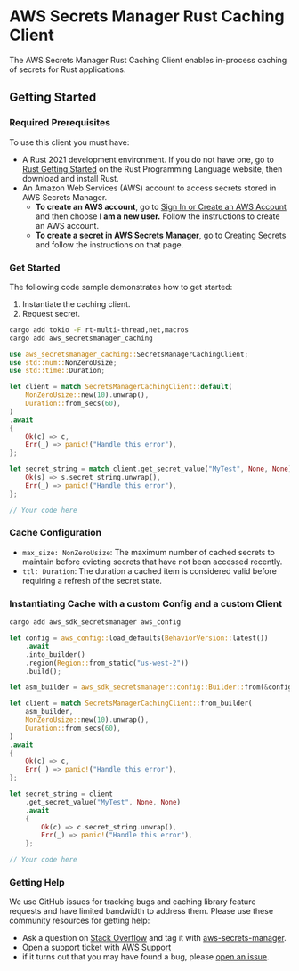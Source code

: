 # AWS Secrets Manager Rust Caching Client

The AWS Secrets Manager Rust Caching Client enables in-process caching of secrets for Rust applications.

## Getting Started

### Required Prerequisites

To use this client you must have:

* A Rust 2021 development environment. If you do not have one, go to [Rust Getting Started](https://www.rust-lang.org/learn/get-started) on the Rust Programming Language website, then download and install Rust.
* An Amazon Web Services (AWS) account to access secrets stored in AWS Secrets Manager.
  * **To create an AWS account**, go to [Sign In or Create an AWS Account](https://portal.aws.amazon.com/gp/aws/developer/registration/index.html) and then choose **I am a new user.** Follow the instructions to create an AWS account.
  * **To create a secret in AWS Secrets Manager**, go to [Creating Secrets](https://docs.aws.amazon.com/secretsmanager/latest/userguide/manage_create-basic-secret.html) and follow the instructions on that page.

### Get Started

The following code sample demonstrates how to get started:

1. Instantiate the caching client.
2. Request secret.

```sh
cargo add tokio -F rt-multi-thread,net,macros
cargo add aws_secretsmanager_caching
```

```rust
use aws_secretsmanager_caching::SecretsManagerCachingClient;
use std::num::NonZeroUsize;
use std::time::Duration;

let client = match SecretsManagerCachingClient::default(
    NonZeroUsize::new(10).unwrap(),
    Duration::from_secs(60),
)
.await
{
    Ok(c) => c,
    Err(_) => panic!("Handle this error"),
};

let secret_string = match client.get_secret_value("MyTest", None, None).await {
    Ok(s) => s.secret_string.unwrap(),
    Err(_) => panic!("Handle this error"),
};

// Your code here
```

### Cache Configuration

* `max_size: NonZeroUsize`: The maximum number of cached secrets to maintain before evicting secrets that have not been accessed recently.
* `ttl: Duration`: The duration a cached item is considered valid before requiring a refresh of the secret state.

### Instantiating Cache with a custom Config and a custom Client

```sh
cargo add aws_sdk_secretsmanager aws_config
```

```rust
let config = aws_config::load_defaults(BehaviorVersion::latest())
    .await
    .into_builder()
    .region(Region::from_static("us-west-2"))
    .build();

let asm_builder = aws_sdk_secretsmanager::config::Builder::from(&config);

let client = match SecretsManagerCachingClient::from_builder(
    asm_builder,
    NonZeroUsize::new(10).unwrap(),
    Duration::from_secs(60),
)
.await
{
    Ok(c) => c,
    Err(_) => panic!("Handle this error"),
};

let secret_string = client
    .get_secret_value("MyTest", None, None)
    .await 
    {
        Ok(c) => c.secret_string.unwrap(),
        Err(_) => panic!("Handle this error"),
    };

// Your code here
```

### Getting Help

We use GitHub issues for tracking bugs and caching library feature requests and have limited bandwidth to address them. Please use these community resources for getting help:

* Ask a question on [Stack Overflow](https://stackoverflow.com/) and tag it with [aws-secrets-manager](https://stackoverflow.com/questions/tagged/aws-secrets-manager).
* Open a support ticket with [AWS Support](https://console.aws.amazon.com/support/home#/)
* if it turns out that you may have found a bug, please [open an issue](https://github.com/aws/aws-secretsmanager-agent/issues/new/choose).
